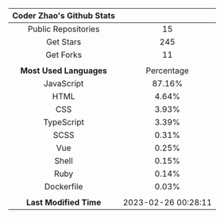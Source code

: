 | **Coder Zhao's Github Stats** | |
|:-:|:-:|
| Public Repositories | 15 |
| Get Stars | 245 |
| Get Forks | 11 |
| | |
| **Most Used Languages** | Percentage |
| JavaScript | 87.16% |
| HTML | 4.64% |
| CSS | 3.93% |
| TypeScript | 3.39% |
| SCSS | 0.31% |
| Vue | 0.25% |
| Shell | 0.15% |
| Ruby | 0.14% |
| Dockerfile | 0.03% |
| | |
| **Last Modified Time** | 2023-02-26 00:28:11 |